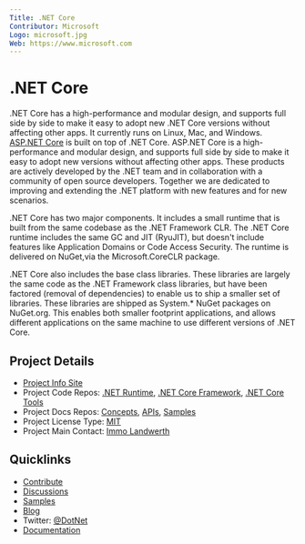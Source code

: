 ```yaml
---
Title: .NET Core
Contributor: Microsoft
Logo: microsoft.jpg
Web: https://www.microsoft.com
---
```

# .NET Core

.NET Core has a high-performance and modular design, and supports full side by side to make it easy to adopt new .NET Core versions without affecting other apps. It currently runs on Linux, Mac, and Windows. [ASP.NET Core](/projects/aspnet-core) is built on top of .NET Core. ASP.NET Core is a high-performance and modular design, and supports full side by side to make it easy to adopt new versions without affecting other apps. These products are actively developed by the .NET team and in collaboration with a community of open source developers. Together we are dedicated to improving and extending the .NET platform with new features and for new scenarios.

.NET Core has two major components. It includes a small runtime that is built from the same codebase as the .NET Framework CLR. The .NET Core runtime includes the same GC and JIT (RyuJIT), but doesn't include features like Application Domains or Code Access Security. The runtime is delivered on NuGet,via the Microsoft.CoreCLR package.

.NET Core also includes the base class libraries. These libraries are largely the same code as the .NET Framework class libraries, but have been factored (removal of dependencies) to enable us to ship a smaller set of libraries. These libraries are shipped as System.* NuGet packages on NuGet.org. This enables both smaller footprint applications, and allows different applications on the same machine to use different versions of .NET Core.

## Project Details

* [Project Info Site](https://github.com/dotnet/core)
* Project Code Repos: [.NET Runtime](https://github.com/dotnet/runtime), [.NET Core Framework](https://github.com/dotnet/corefx), [.NET Core Tools](https://github.com/dotnet/cli)
* Project Docs Repos: [Concepts](https://github.com/dotnet/docs), [APIs](https://github.com/dotnet/dotnet-api-docs), [Samples](https://github.com/dotnet/samples)
* Project License Type: [MIT](https://github.com/dotnet/runtime/blob/master/LICENSE.TXT)
* Project Main Contact: [Immo Landwerth](https://github.com/terrajobst)

## Quicklinks

* [Contribute](https://github.com/dotnet/corefx/blob/master/CONTRIBUTING.md)
* [Discussions](https://forums.dotnetfoundation.org/)
* [Samples](https://github.com/Microsoft/dotnetsamples)
* [Blog](https://blogs.msdn.microsoft.com/dotnet/)
* Twitter: [@DotNet](https://twitter.com/dotnet)
* [Documentation](https://docs.microsoft.com/dotnet)
